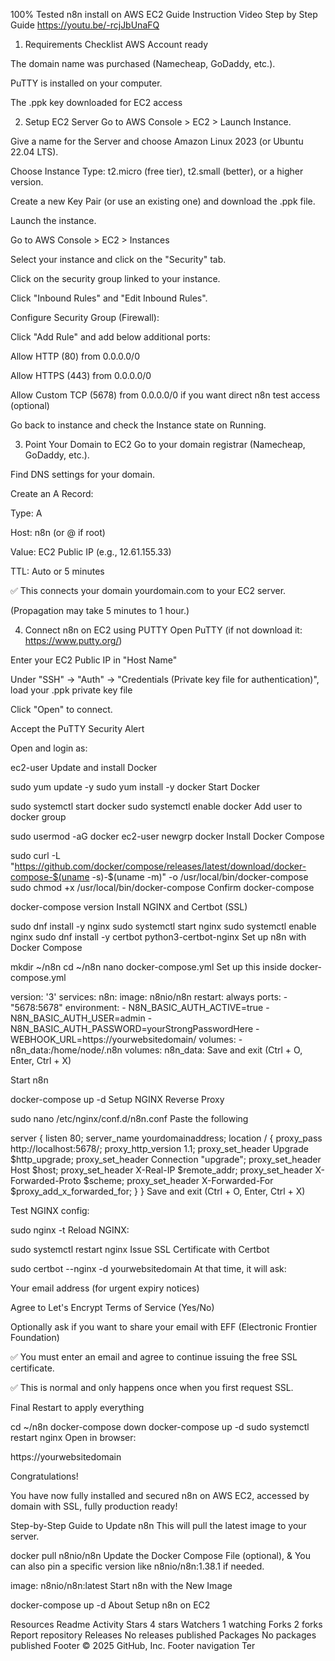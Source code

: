 100% Tested n8n install on AWS EC2 Guide
Instruction Video
Step by Step Guide https://youtu.be/-rcjJbUnaFQ

1. Requirements Checklist
AWS Account ready

The domain name was purchased (Namecheap, GoDaddy, etc.).

PuTTY is installed on your computer.

The .ppk key downloaded for EC2 access

2. Setup EC2 Server
Go to AWS Console > EC2 > Launch Instance.

Give a name for the Server and choose Amazon Linux 2023 (or Ubuntu 22.04 LTS).

Choose Instance Type: t2.micro (free tier), t2.small (better), or a higher version.

Create a new Key Pair (or use an existing one) and download the .ppk file.

Launch the instance.

Go to AWS Console > EC2 > Instances

Select your instance and click on the "Security" tab.

Click on the security group linked to your instance.

Click "Inbound Rules" and "Edit Inbound Rules".

Configure Security Group (Firewall):

Click "Add Rule" and add below additional ports:

Allow HTTP (80) from 0.0.0.0/0

Allow HTTPS (443) from 0.0.0.0/0

Allow Custom TCP (5678) from 0.0.0.0/0 if you want direct n8n test access (optional)

Go back to instance and check the Instance state on Running.

3. Point Your Domain to EC2
Go to your domain registrar (Namecheap, GoDaddy, etc.).

Find DNS settings for your domain.

Create an A Record:

Type: A

Host: n8n (or @ if root)

Value: EC2 Public IP (e.g., 12.61.155.33)

TTL: Auto or 5 minutes

✅ This connects your domain yourdomain.com to your EC2 server.

(Propagation may take 5 minutes to 1 hour.)

4. Connect n8n on EC2 using PUTTY
Open PuTTY (if not download it: https://www.putty.org/)

Enter your EC2 Public IP in "Host Name"

Under "SSH" -> "Auth" -> "Credentials (Private key file for authentication)", load your .ppk private key file

Click "Open" to connect.

Accept the PuTTY Security Alert

Open and login as:

ec2-user
Update and install Docker

sudo yum update -y
sudo yum install -y docker
Start Docker

sudo systemctl start docker
sudo systemctl enable docker
Add user to docker group

sudo usermod -aG docker ec2-user
newgrp docker
Install Docker Compose

sudo curl -L "https://github.com/docker/compose/releases/latest/download/docker-compose-$(uname -s)-$(uname -m)" -o /usr/local/bin/docker-compose
sudo chmod +x /usr/local/bin/docker-compose
Confirm docker-compose

docker-compose version
Install NGINX and Certbot (SSL)

sudo dnf install -y nginx
sudo systemctl start nginx
sudo systemctl enable nginx
sudo dnf install -y certbot python3-certbot-nginx
Set up n8n with Docker Compose

mkdir ~/n8n
cd ~/n8n
nano docker-compose.yml
Set up this inside docker-compose.yml

version: '3'
services:
  n8n:
    image: n8nio/n8n
    restart: always
    ports:
      - "5678:5678"
    environment:
      - N8N_BASIC_AUTH_ACTIVE=true
      - N8N_BASIC_AUTH_USER=admin
      - N8N_BASIC_AUTH_PASSWORD=yourStrongPasswordHere
      - WEBHOOK_URL=https://yourwebsitedomain/
    volumes:
      - n8n_data:/home/node/.n8n
volumes:
  n8n_data:
Save and exit (Ctrl + O, Enter, Ctrl + X)

Start n8n

docker-compose up -d
Setup NGINX Reverse Proxy

sudo nano /etc/nginx/conf.d/n8n.conf
Paste the following

server {
    listen 80;
    server_name yourdomainaddress;
    location / {
        proxy_pass http://localhost:5678/;
        proxy_http_version 1.1;
        proxy_set_header Upgrade $http_upgrade;
        proxy_set_header Connection "upgrade";
        proxy_set_header Host $host;
        proxy_set_header X-Real-IP $remote_addr;
        proxy_set_header X-Forwarded-Proto $scheme;
        proxy_set_header X-Forwarded-For $proxy_add_x_forwarded_for;
    }
}
Save and exit (Ctrl + O, Enter, Ctrl + X)

Test NGINX config:

sudo nginx -t
Reload NGINX:

sudo systemctl restart nginx
Issue SSL Certificate with Certbot

sudo certbot --nginx -d yourwebsitedomain
At that time, it will ask:

Your email address (for urgent expiry notices)

Agree to Let's Encrypt Terms of Service (Yes/No)

Optionally ask if you want to share your email with EFF (Electronic Frontier Foundation)

✅ You must enter an email and agree to continue issuing the free SSL certificate.

✅ This is normal and only happens once when you first request SSL.

Final Restart to apply everything

cd ~/n8n
docker-compose down
docker-compose up -d
sudo systemctl restart nginx
Open in browser:

https://yourwebsitedomain

Congratulations!

You have now fully installed and secured n8n on AWS EC2, accessed by domain with SSL, fully production ready!

Step-by-Step Guide to Update n8n
This will pull the latest image to your server.

docker pull n8nio/n8n
Update the Docker Compose File (optional), & You can also pin a specific version like n8nio/n8n:1.38.1 if needed.

image: n8nio/n8n:latest
Start n8n with the New Image

docker-compose up -d
About
Setup n8n on EC2

Resources
 Readme
 Activity
Stars
 4 stars
Watchers
 1 watching
Forks
 2 forks
Report repository
Releases
No releases published
Packages
No packages published
Footer
© 2025 GitHub, Inc.
Footer navigation
Ter
